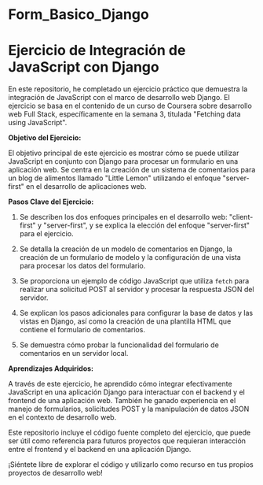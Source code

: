 # Form_Basico_Django

# Ejercicio de Integración de JavaScript con Django

En este repositorio, he completado un ejercicio práctico que demuestra la integración de JavaScript con el marco de desarrollo web Django. El ejercicio se basa en el contenido de un curso de Coursera sobre desarrollo web Full Stack, específicamente en la semana 3, titulada "Fetching data using JavaScript".

**Objetivo del Ejercicio:**

El objetivo principal de este ejercicio es mostrar cómo se puede utilizar JavaScript en conjunto con Django para procesar un formulario en una aplicación web. 
Se centra en la creación de un sistema de comentarios para un blog de alimentos llamado "Little Lemon" utilizando el enfoque "server-first" en el desarrollo de aplicaciones web.

**Pasos Clave del Ejercicio:**

1. Se describen los dos enfoques principales en el desarrollo web: "client-first" y "server-first", y se explica la elección del enfoque "server-first" para el ejercicio.

2. Se detalla la creación de un modelo de comentarios en Django, la creación de un formulario de modelo y la configuración de una vista para procesar los datos del formulario.

3. Se proporciona un ejemplo de código JavaScript que utiliza `fetch` para realizar una solicitud POST al servidor y procesar la respuesta JSON del servidor.

4. Se explican los pasos adicionales para configurar la base de datos y las vistas en Django, así como la creación de una plantilla HTML que contiene el formulario de comentarios.

5. Se demuestra cómo probar la funcionalidad del formulario de comentarios en un servidor local.

**Aprendizajes Adquiridos:**

A través de este ejercicio, he aprendido cómo integrar efectivamente JavaScript en una aplicación Django para interactuar con el backend y el frontend de una aplicación web. También he ganado experiencia en el manejo de formularios, solicitudes POST y la manipulación de datos JSON en el contexto de desarrollo web.

Este repositorio incluye el código fuente completo del ejercicio, que puede ser útil como referencia para futuros proyectos que requieran interacción entre el frontend y el backend en una aplicación Django.

¡Siéntete libre de explorar el código y utilizarlo como recurso en tus propios proyectos de desarrollo web!
